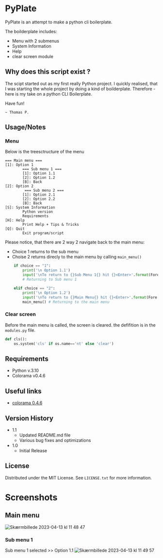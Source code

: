 # PyPlate
PyPlate is an attempt to make a python cli boilerplate.

The boilderplate includes:
- Menu with 2 submenus
- System Information
- Help
- clear screen module

## Why does this script exist ?
The scipt started out as my first really Python project. I quickly realised, that I was starting the whole project by doing a kind of boilderplate.
Therefore - here is my take on a python CLI Boilerplate.

Have fun!

    ~ Thomas P.

## Usage/Notes
### Menu
Below is the treesctructure of the menu

```
=== Main menu ===
[1]: Option 1
        === Sub menu 1 ===
        [1]: Option 1.1
        [2]: Option 1.2
        [B]: Back
[2]: Option 2
         === Sub menu 2 ===
        [1]: Option 2.1
        [2]: Option 2.2
        [B]: Back
[S]: System Information
        Python version
        Requirements
[H]: Help
        Print Help + Tips & Tricks
[Q]: Quit
        Exit program/script
```

Please notice, that there are 2 way 2 navigate back to the main menu:

 - Choice 1 returns to the sub menu
 - Choise 2 returns direcly to the main menu by calling `main_menu()`

```python
    if choice == "1":
        print('\n Option 1.1')
        input('\nTo return to {}Sub Menu 1{} hit {}<Enter>'.format(Fore.CYAN, Style.RESET_ALL, Fore.MAGENTA))
        # Returning to Sub menu 1

    elif choice == "2":
        print('\n Option 1.2')
        input('\nTo return to {}Main Menu{} hit {}<Enter>'.format(Fore.CYAN, Style.RESET_ALL, Fore.MAGENTA))
        main_menu() # Returning to the main menu
```
### Clear screen
Before the main menu is called, the screen is cleared. the defifition is in the `modules.py` file.
```python
def cls():
    os.system('cls' if os.name=='nt' else 'clear')
```

## Requirements
- Python v.3.10
- Colorama v0.4.6

## Useful links
- [colorama 0.4.6](https://pypi.org/project/colorama/ "pypi.org")

## Version History
* 1.1
    * Updated README.md file
    * Various bug fixes and optimizations
* 1.0
    * Initial Release

## License
Distributed under the MIT License. See `LICENSE.txt` for more information.

# Screenshots
## Main menu
![Skærmbillede 2023-04-13 kl  11 48 47](https://user-images.githubusercontent.com/6802324/231722455-22ec126c-5885-442f-96d1-09074929bf47.png)
### Sub menu 1
Sub menu 1 selected >> Option 1.1
![Skærmbillede 2023-04-13 kl  11 49 57](https://user-images.githubusercontent.com/6802324/231722872-22a3f2c1-336e-4dcb-88ea-75dfdc336198.png)


